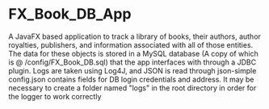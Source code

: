 # FX_Book_DB_App
A JavaFX based application to track a library of books, their authors, author royalties, publishers, and information associated with all of those entities.
The data for these objects is stored in a MySQL database (A copy of which is @ /config/FX_Book_DB.sql) that the app interfaces with through a JDBC plugin.
Logs are taken using Log4J, and JSON is read through json-simple
config.json contains fields for DB login credentials and address.
It may be necessary to create a folder named "logs" in the root directory in order for the logger to work correctly
